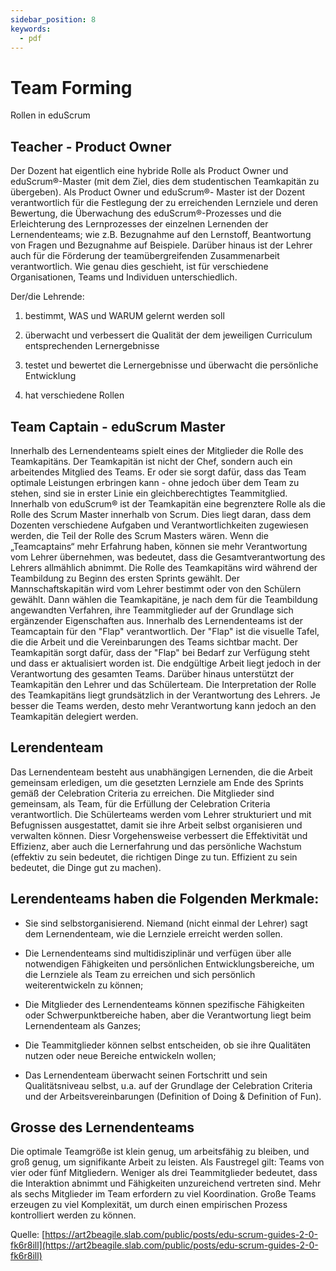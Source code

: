 ```yaml
---
sidebar_position: 8
keywords:
  - pdf
---
```


# Team Forming
Rollen in eduScrum

## Teacher - Product Owner
Der Dozent hat eigentlich eine hybride Rolle als Product Owner und eduScrum®-Master (mit dem
Ziel, dies dem studentischen Teamkapitän zu übergeben). Als Product Owner und eduScrum®-
Master ist der Dozent verantwortlich für die Festlegung der zu erreichenden Lernziele und deren
Bewertung, die Überwachung des eduScrum®-Prozesses und die Erleichterung des Lernprozesses
der einzelnen Lernenden der Lernendenteams; wie z.B. Bezugnahme auf den Lernstoff,
Beantwortung von Fragen und Bezugnahme auf Beispiele. Darüber hinaus ist der Lehrer auch für
die Förderung der teamübergreifenden Zusammenarbeit verantwortlich. Wie genau dies
geschieht, ist für verschiedene Organisationen, Teams und Individuen unterschiedlich.

Der/die Lehrende:
1. bestimmt, WAS und WARUM gelernt werden soll

2. überwacht und verbessert die Qualität der dem jeweiligen Curriculum entsprechenden
Lernergebnisse

3. testet und bewertet die Lernergebnisse und überwacht die persönliche Entwicklung

4. hat verschiedene Rollen

## Team Captain - eduScrum Master
Innerhalb des Lernendenteams spielt eines der Mitglieder die Rolle des Teamkapitäns. Der
Teamkapitän ist nicht der Chef, sondern auch ein arbeitendes Mitglied des Teams. Er oder sie
sorgt dafür, dass das Team optimale Leistungen erbringen kann - ohne jedoch über dem Team zu
stehen, sind sie in erster Linie ein gleichberechtigtes Teammitglied.
Innerhalb von eduScrum® ist der Teamkapitän eine begrenztere Rolle als die Rolle des Scrum
Master innerhalb von Scrum. Dies liegt daran, dass dem Dozenten verschiedene Aufgaben und
Verantwortlichkeiten zugewiesen werden, die Teil der Rolle des Scrum Masters wären. Wenn die
„Teamcaptains“ mehr Erfahrung haben, können sie mehr Verantwortung vom Lehrer
übernehmen, was bedeutet, dass die Gesamtverantwortung des Lehrers allmählich abnimmt.
Die Rolle des Teamkapitäns wird während der Teambildung zu Beginn des ersten Sprints gewählt.
Der Mannschaftskapitän wird vom Lehrer bestimmt oder von den Schülern gewählt. Dann wählen
die Teamkapitäne, je nach dem für die Teambildung angewandten Verfahren, ihre
Teammitglieder auf der Grundlage sich ergänzender Eigenschaften aus.
Innerhalb des Lernendenteams ist der Teamcaptain für den "Flap" verantwortlich. Der "Flap" ist
die visuelle Tafel, die die Arbeit und die Vereinbarungen des Teams sichtbar macht. Der
Teamkapitän sorgt dafür, dass der "Flap" bei Bedarf zur Verfügung steht und dass er aktualisiert
worden ist.
Die endgültige Arbeit liegt jedoch in der Verantwortung des gesamten Teams. Darüber hinaus
unterstützt der Teamkapitän den Lehrer und das Schülerteam. Die Interpretation der Rolle des
Teamkapitäns liegt grundsätzlich in der Verantwortung des Lehrers. Je besser die Teams werden,
desto mehr Verantwortung kann jedoch an den Teamkapitän delegiert werden.

## Lerendenteam
Das Lernendenteam besteht aus unabhängigen Lernenden, die die Arbeit gemeinsam erledigen,
um die gesetzten Lernziele am Ende des Sprints gemäß der Celebration Criteria zu erreichen. Die
Mitglieder sind gemeinsam, als Team, für die Erfüllung der Celebration Criteria verantwortlich.
Die Schülerteams werden vom Lehrer strukturiert und mit Befugnissen ausgestattet, damit sie
ihre Arbeit selbst organisieren und verwalten können. Diesr Vorgehensweise verbessert die
Effektivität und Effizienz, aber auch die Lernerfahrung und das persönliche Wachstum (effektiv zu
sein bedeutet, die richtigen Dinge zu tun. Effizient zu sein bedeutet, die Dinge gut zu machen).

## Lerendenteams haben die Folgenden Merkmale:
- Sie sind selbstorganisierend. Niemand (nicht einmal der Lehrer) sagt dem Lernendenteam, wie
die Lernziele erreicht werden sollen.

- Die Lernendenteams sind multidisziplinär und verfügen über alle notwendigen Fähigkeiten und
persönlichen Entwicklungsbereiche, um die Lernziele als Team zu erreichen und sich persönlich
weiterentwickeln zu können;

- Die Mitglieder des Lernendenteams können spezifische Fähigkeiten oder Schwerpunktbereiche
haben, aber die Verantwortung liegt beim Lernendenteam als Ganzes;
- Die Teammitglieder können selbst entscheiden, ob sie ihre Qualitäten nutzen oder neue
Bereiche entwickeln wollen;

- Das Lernendenteam überwacht seinen Fortschritt und sein Qualitätsniveau selbst, u.a. auf der
Grundlage der Celebration Criteria und der Arbeitsvereinbarungen (Definition of Doing &
Definition of Fun).

## Grosse des Lernendenteams
Die optimale Teamgröße ist klein genug, um arbeitsfähig zu bleiben, und groß genug, um
signifikante Arbeit zu leisten. Als Faustregel gilt: Teams von vier oder fünf Mitgliedern. Weniger
als drei Teammitglieder bedeutet, dass die Interaktion abnimmt und Fähigkeiten unzureichend
vertreten sind. Mehr als sechs Mitglieder im Team erfordern zu viel Koordination.
Große Teams erzeugen zu viel Komplexität, um durch einen empirischen Prozess kontrolliert
werden zu können.

Quelle: [https://art2beagile.slab.com/public/posts/edu-scrum-guides-2-0-fk6r8ill](https://art2beagile.slab.com/public/posts/edu-scrum-guides-2-0-fk6r8ill)
